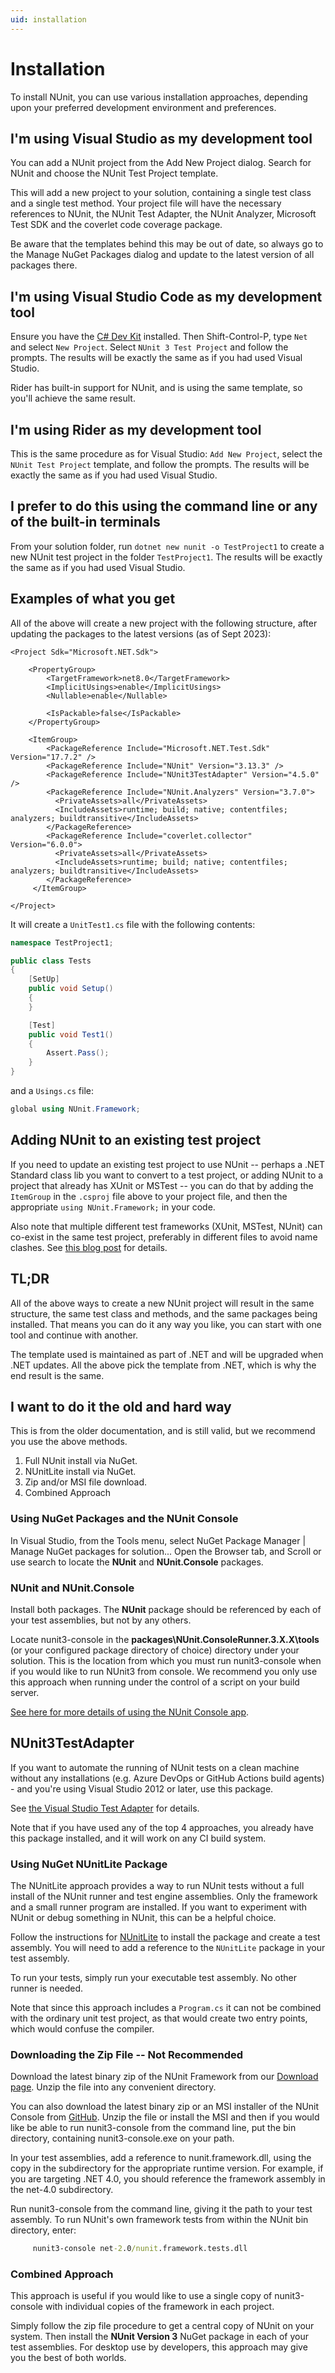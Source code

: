 ```yaml
---
uid: installation
---
```


# Installation

To install NUnit, you can use various installation approaches, depending upon your preferred development environment and preferences.

## I'm using Visual Studio as my development tool

You can add a NUnit project from the Add New Project dialog. Search for NUnit and choose the NUnit Test Project template.

This will add a new project to your solution, containing a single test class and a single test method. Your project file will have the necessary references to NUnit, the NUnit Test Adapter, the NUnit Analyzer, Microsoft Test SDK and the coverlet code coverage package.

Be aware that the templates behind this may be out of date, so always go to the Manage NuGet Packages dialog and update to the latest version of all packages there.

## I'm using Visual Studio Code as my development tool

Ensure you have the [C# Dev Kit](https://code.visualstudio.com/docs/csharp/get-started) installed. Then Shift-Control-P, type `Net` and select `New Project`. Select `NUnit 3 Test Project` and follow the prompts.
The results will be exactly the same as if you had used Visual Studio.

Rider has built-in support for NUnit, and is using the same template, so you'll achieve the same result.

## I'm using Rider as my development tool

This is the same procedure as for Visual Studio: `Add New Project`, select the `NUnit Test Project` template, and follow the prompts.
The results will be exactly the same as if you had used Visual Studio.

## I prefer to do this using the command line or any of the built-in terminals

From your solution folder, run `dotnet new nunit -o TestProject1` to create a new NUnit test project in the folder `TestProject1`.
The results will be exactly the same as if you had used Visual Studio.

## Examples of what you get

All of the above will create a new project with the following structure, after updating the packages to the latest versions (as of Sept 2023):

```csproj
<Project Sdk="Microsoft.NET.Sdk">

    <PropertyGroup>
        <TargetFramework>net8.0</TargetFramework>
        <ImplicitUsings>enable</ImplicitUsings>
        <Nullable>enable</Nullable>

        <IsPackable>false</IsPackable>
    </PropertyGroup>

    <ItemGroup>
        <PackageReference Include="Microsoft.NET.Test.Sdk" Version="17.7.2" />
        <PackageReference Include="NUnit" Version="3.13.3" />
        <PackageReference Include="NUnit3TestAdapter" Version="4.5.0" />
        <PackageReference Include="NUnit.Analyzers" Version="3.7.0">
          <PrivateAssets>all</PrivateAssets>
          <IncludeAssets>runtime; build; native; contentfiles; analyzers; buildtransitive</IncludeAssets>
        </PackageReference>
        <PackageReference Include="coverlet.collector" Version="6.0.0">
          <PrivateAssets>all</PrivateAssets>
          <IncludeAssets>runtime; build; native; contentfiles; analyzers; buildtransitive</IncludeAssets>
        </PackageReference>
     </ItemGroup>

</Project>

```

It will create a `UnitTest1.cs` file with the following contents:

```cs
namespace TestProject1;

public class Tests
{
    [SetUp]
    public void Setup()
    {
    }

    [Test]
    public void Test1()
    {
        Assert.Pass();
    }
}
```

and a `Usings.cs` file:

```cs
global using NUnit.Framework;
```

## Adding NUnit to an existing test project

If you need to update an existing test project to use NUnit -- perhaps a .NET Standard class lib you want to convert to a test project, or adding NUnit to a project that already has XUnit or MSTest -- you can do that by adding the `ItemGroup` in the `.csproj` file above to your project file, and then the appropriate `using NUnit.Framework;` in your code.

Also note that multiple different test frameworks (XUnit, MSTest, NUnit) can co-exist in the same test project, preferably in different files to avoid name clashes. See [this blog post](https://devblogs.microsoft.com/devops/part-2using-traits-with-different-test-frameworks-in-the-unit-test-explorer/) for details.

## TL;DR

All of the above ways to create a new NUnit project will result in the same structure, the same test class and methods, and the same packages being installed. That means you can do it any way you like, you can start with one tool and continue with another.

The template used is maintained as part of .NET and will be upgraded when .NET updates. All the above pick the template from .NET, which is why the end result is the same.

## I want to do it the old and hard way

This is from the older documentation, and is still valid, but we recommend you use the above methods.

1. Full NUnit install via NuGet.
2. NUnitLite install via NuGet.
3. Zip and/or MSI file download.
4. Combined Approach

### Using NuGet Packages and the NUnit Console

In Visual Studio, from the Tools menu, select NuGet Package Manager | Manage NuGet packages for solution...
Open the Browser tab, and Scroll or use search to locate the **NUnit** and **NUnit.Console** packages.

### NUnit and NUnit.Console

Install both packages. The **NUnit** package should be referenced by each of your test assemblies, but not by any others.

Locate nunit3-console in the **packages\NUnit.ConsoleRunner.3.X.X\tools** (or your configured package directory of choice) directory under your solution. This is the location from which you must run nunit3-console when if you would like to run NUnit3 from console.
We recommend you only use this approach when running under the control of a script on your build server.

 [See here for more details of using the NUnit Console app](https://github.com/nunit/nunit-console#readme).

## NUnit3TestAdapter

If you want to automate the running of NUnit tests on a clean machine without any installations (e.g. Azure DevOps or GitHub Actions build agents) - and you're using Visual Studio 2012 or later, use this package.

See [the Visual Studio Test Adapter](xref:vstestadapterinstallation) for details.

Note that if you have used any of the top 4 approaches, you already have this package installed, and it will work on any CI build system.

### Using NuGet NUnitLite Package

The NUnitLite approach provides a way to run NUnit tests without a full install of the NUnit runner and test engine assemblies. Only the framework and a small runner program are installed. If you want to experiment with NUnit or debug something in NUnit, this can be a helpful choice.

Follow the instructions for [NUnitLite](xref:nunitlite) to install the package and create a test assembly. You will need to add a reference to the `NUnitLite` package in your test assembly.

To run your tests, simply run your executable test assembly. No other runner is needed.

Note that since this approach includes a `Program.cs` it can not be combined with the ordinary unit test project, as that would create two entry points, which would confuse the compiler.

### Downloading the Zip File -- Not Recommended

Download the latest binary zip of the NUnit Framework from our [Download page](https://nunit.org/download/). Unzip the file into any convenient directory.

You can also download the latest binary zip or an MSI installer of the NUnit Console from [GitHub](https://github.com/nunit/nunit-console/releases). Unzip the file or install the MSI and then if you would like be able to run nunit3-console from the command line, put the bin directory, containing nunit3-console.exe on your path.

In your test assemblies, add a reference to nunit.framework.dll, using the copy in the subdirectory for the appropriate runtime version. For example, if you are targeting .NET 4.0, you should reference the framework assembly in the net-4.0 subdirectory.

Run nunit3-console from the command line, giving it the path to your test assembly. To run NUnit's own framework tests from within the NUnit bin directory, enter:

```cmd
     nunit3-console net-2.0/nunit.framework.tests.dll
```

### Combined Approach

This approach is useful if you would like to use a single copy of nunit3-console with individual copies of the framework in each project.

Simply follow the zip file procedure to get a central copy of NUnit on your system. Then install the **NUnit Version 3** NuGet package in each of your test assemblies. For desktop use by developers, this approach may give you the best of both worlds.
